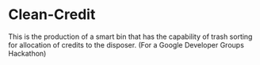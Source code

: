 # Clean-Credit
This is the production of a smart bin that has the capability of trash sorting for allocation of credits to the disposer. (For a Google Developer Groups Hackathon)
